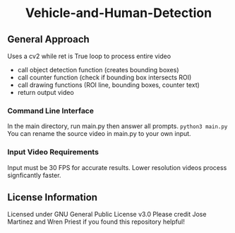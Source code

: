 # <center> Vehicle-and-Human-Detection

## General Approach

Uses a cv2 while ret is True loop to process entire video
- call object detection function (creates bounding boxes)
- call counter function (check if bounding box intersects ROI)
- call drawing functions (ROI line, bounding boxes, counter text)
- return output video

### Command Line Interface

In the main directory, run main.py then answer all prompts.
```python3 main.py```
You can rename the source video in main.py to your own input.

### Input Video Requirements

Input must be 30 FPS for accurate results. Lower resolution videos process signficantly faster.

## **License Information**

Licensed under GNU General Public License v3.0
Please credit Jose Martinez and Wren Priest if you found this repository helpful!
